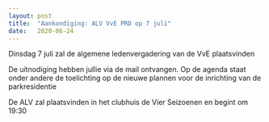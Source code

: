 ```yaml
---
layout: post
title:  "Aankondiging: ALV VvE PRD op 7 juli"
date:   2020-06-24
---
```


<p class="intro"><span class="dropcap">D</span>insdag 7 juli zal de algemene ledenvergadering van de VvE plaatsvinden</p>
<p>De uitnodiging hebben jullie via de mail ontvangen. Op de agenda staat onder andere de toelichting op de nieuwe plannen voor de inrichting van de parkresidentie</p>
<p>De ALV zal plaatsvinden in het clubhuis de Vier Seizoenen en begint om 19:30</p>




